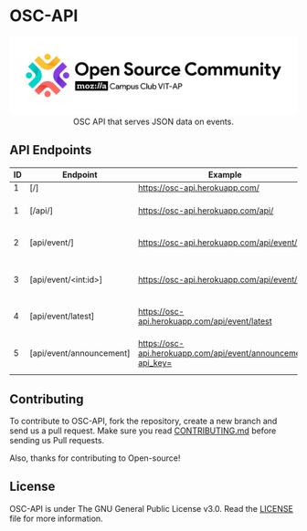 # OSC-API

<p align="center">
    <a href="https://github.com/Open-Source-Community-VIT-AP/OSC-API"><img src="assets/Long_logo.png" alt="Logo" border="0"></a>
    <br>OSC API that serves JSON data on events.
</p>

## API Endpoints

| ID  | Endpoint                 | Example                                                       | Details                                              |
| --- | ------------------------ | ------------------------------------------------------------- | ---------------------------------------------------- |
| 1   | [/]                      | https://osc-api.herokuapp.com/                                | Index.                                               |
| 1   | [/api/]                  | https://osc-api.herokuapp.com/api/                            | API Base endpoint with documentation                 |
| 2   | [api/event/]             | https://osc-api.herokuapp.com/api/event/                      | GET complete data on all the events.                 |
| 3   | [api/event/\<int:id>]    | https://osc-api.herokuapp.com/api/event/8                     | GET data from a particular event (from Event ID).    |
| 4   | [api/event/latest]       | https://osc-api.herokuapp.com/api/event/latest                | GET data of the latest OSC event.                    |
| 5   | [api/event/announcement] | https://osc-api.herokuapp.com/api/event/announcement?api_key= | POST to this endpoint to send a discord announcement |

## Contributing

To contribute to OSC-API, fork the repository, create a new branch and send us a pull request. Make sure you read [CONTRIBUTING.md](https://github.com/Open-Source-Community-VIT-AP/OSC-API/blob/main/.github/CONTRIBUTING.md) before sending us Pull requests.

Also, thanks for contributing to Open-source!

## License

OSC-API is under The GNU General Public License v3.0. Read the [LICENSE](https://github.com/Open-Source-Community-VIT-AP/OSC-API/blob/main/LICENSE) file for more information.
